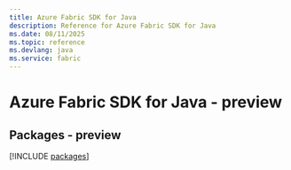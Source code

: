 ```yaml
---
title: Azure Fabric SDK for Java
description: Reference for Azure Fabric SDK for Java
ms.date: 08/11/2025
ms.topic: reference
ms.devlang: java
ms.service: fabric
---
```

# Azure Fabric SDK for Java - preview
## Packages - preview
[!INCLUDE [packages](fabric-index.md)]